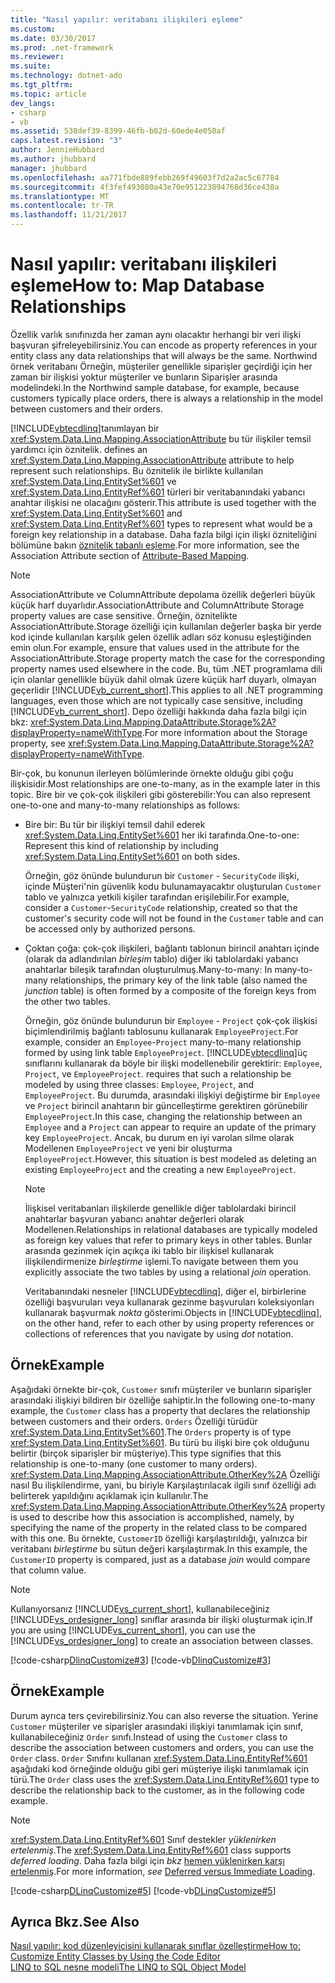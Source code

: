 ```yaml
---
title: "Nasıl yapılır: veritabanı ilişkileri eşleme"
ms.custom: 
ms.date: 03/30/2017
ms.prod: .net-framework
ms.reviewer: 
ms.suite: 
ms.technology: dotnet-ado
ms.tgt_pltfrm: 
ms.topic: article
dev_langs:
- csharp
- vb
ms.assetid: 538def39-8399-46fb-b02d-60ede4e050af
caps.latest.revision: "3"
author: JennieHubbard
ms.author: jhubbard
manager: jhubbard
ms.openlocfilehash: aa771fbde889febb269f49603f7d2a2ac5c67784
ms.sourcegitcommit: 4f3fef493080a43e70e951223894768d36ce430a
ms.translationtype: MT
ms.contentlocale: tr-TR
ms.lasthandoff: 11/21/2017
---
```

# <a name="how-to-map-database-relationships"></a><span data-ttu-id="3c4f2-102">Nasıl yapılır: veritabanı ilişkileri eşleme</span><span class="sxs-lookup"><span data-stu-id="3c4f2-102">How to: Map Database Relationships</span></span>
<span data-ttu-id="3c4f2-103">Özellik varlık sınıfınızda her zaman aynı olacaktır herhangi bir veri ilişki başvuran şifreleyebilirsiniz.</span><span class="sxs-lookup"><span data-stu-id="3c4f2-103">You can encode as property references in your entity class any data relationships that will always be the same.</span></span> <span data-ttu-id="3c4f2-104">Northwind örnek veritabanı Örneğin, müşteriler genellikle siparişler geçirdiği için her zaman bir ilişkisi yoktur müşteriler ve bunların Siparişler arasında modelindeki.</span><span class="sxs-lookup"><span data-stu-id="3c4f2-104">In the Northwind sample database, for example, because customers typically place orders, there is always a relationship in the model between customers and their orders.</span></span>  
  
 [!INCLUDE[vbtecdlinq](../../../../../../includes/vbtecdlinq-md.md)]<span data-ttu-id="3c4f2-105">tanımlayan bir <xref:System.Data.Linq.Mapping.AssociationAttribute> bu tür ilişkiler temsil yardımcı için öznitelik.</span><span class="sxs-lookup"><span data-stu-id="3c4f2-105"> defines an <xref:System.Data.Linq.Mapping.AssociationAttribute> attribute to help represent such relationships.</span></span> <span data-ttu-id="3c4f2-106">Bu öznitelik ile birlikte kullanılan <xref:System.Data.Linq.EntitySet%601> ve <xref:System.Data.Linq.EntityRef%601> türleri bir veritabanındaki yabancı anahtar ilişkisi ne olacağını gösterir.</span><span class="sxs-lookup"><span data-stu-id="3c4f2-106">This attribute is used together with the <xref:System.Data.Linq.EntitySet%601> and <xref:System.Data.Linq.EntityRef%601> types to represent what would be a foreign key relationship in a database.</span></span> <span data-ttu-id="3c4f2-107">Daha fazla bilgi için ilişki özniteliğini bölümüne bakın [öznitelik tabanlı eşleme](../../../../../../docs/framework/data/adonet/sql/linq/attribute-based-mapping.md).</span><span class="sxs-lookup"><span data-stu-id="3c4f2-107">For more information, see the Association Attribute section of [Attribute-Based Mapping](../../../../../../docs/framework/data/adonet/sql/linq/attribute-based-mapping.md).</span></span>  
  
> [!NOTE]
>  <span data-ttu-id="3c4f2-108">AssociationAttribute ve ColumnAttribute depolama özellik değerleri büyük küçük harf duyarlıdır.</span><span class="sxs-lookup"><span data-stu-id="3c4f2-108">AssociationAttribute and ColumnAttribute Storage property values are case sensitive.</span></span> <span data-ttu-id="3c4f2-109">Örneğin, öznitelikte AssociationAttribute.Storage özelliği için kullanılan değerler başka bir yerde kod içinde kullanılan karşılık gelen özellik adları söz konusu eşleştiğinden emin olun.</span><span class="sxs-lookup"><span data-stu-id="3c4f2-109">For example, ensure that values used in the attribute for the AssociationAttribute.Storage property match the case for the corresponding property names used elsewhere in the code.</span></span> <span data-ttu-id="3c4f2-110">Bu, tüm .NET programlama dili için olanlar genellikle büyük dahil olmak üzere küçük harf duyarlı, olmayan geçerlidir [!INCLUDE[vb_current_short](../../../../../../includes/vb-current-short-md.md)].</span><span class="sxs-lookup"><span data-stu-id="3c4f2-110">This applies to all .NET programming languages, even those which are not typically case sensitive, including [!INCLUDE[vb_current_short](../../../../../../includes/vb-current-short-md.md)].</span></span> <span data-ttu-id="3c4f2-111">Depo özelliği hakkında daha fazla bilgi için bkz: <xref:System.Data.Linq.Mapping.DataAttribute.Storage%2A?displayProperty=nameWithType>.</span><span class="sxs-lookup"><span data-stu-id="3c4f2-111">For more information about the Storage property, see <xref:System.Data.Linq.Mapping.DataAttribute.Storage%2A?displayProperty=nameWithType>.</span></span>  
  
 <span data-ttu-id="3c4f2-112">Bir-çok, bu konunun ilerleyen bölümlerinde örnekte olduğu gibi çoğu ilişkisidir.</span><span class="sxs-lookup"><span data-stu-id="3c4f2-112">Most relationships are one-to-many, as in the example later in this topic.</span></span> <span data-ttu-id="3c4f2-113">Bire bir ve çok-çok ilişkileri gibi gösterebilir:</span><span class="sxs-lookup"><span data-stu-id="3c4f2-113">You can also represent one-to-one and many-to-many relationships as follows:</span></span>  
  
-   <span data-ttu-id="3c4f2-114">Bire bir: Bu tür bir ilişkiyi temsil dahil ederek <xref:System.Data.Linq.EntitySet%601> her iki tarafında.</span><span class="sxs-lookup"><span data-stu-id="3c4f2-114">One-to-one: Represent this kind of relationship by including <xref:System.Data.Linq.EntitySet%601> on both sides.</span></span>  
  
     <span data-ttu-id="3c4f2-115">Örneğin, göz önünde bulundurun bir `Customer` - `SecurityCode` ilişki, içinde Müşteri'nin güvenlik kodu bulunamayacaktır oluşturulan `Customer` tablo ve yalnızca yetkili kişiler tarafından erişilebilir.</span><span class="sxs-lookup"><span data-stu-id="3c4f2-115">For example, consider a `Customer`-`SecurityCode` relationship, created so that the customer's security code will not be found in the `Customer` table and can be accessed only by authorized persons.</span></span>  
  
-   <span data-ttu-id="3c4f2-116">Çoktan çoğa: çok-çok ilişkileri, bağlantı tablonun birincil anahtarı içinde (olarak da adlandırılan *birleşim* tablo) diğer iki tablolardaki yabancı anahtarlar bileşik tarafından oluşturulmuş.</span><span class="sxs-lookup"><span data-stu-id="3c4f2-116">Many-to-many: In many-to-many relationships, the primary key of the link table (also named the *junction* table) is often formed by a composite of the foreign keys from the other two tables.</span></span>  
  
     <span data-ttu-id="3c4f2-117">Örneğin, göz önünde bulundurun bir `Employee` - `Project` çok-çok ilişkisi biçimlendirilmiş bağlantı tablosunu kullanarak `EmployeeProject`.</span><span class="sxs-lookup"><span data-stu-id="3c4f2-117">For example, consider an `Employee`-`Project` many-to-many relationship formed by using link table `EmployeeProject`.</span></span> [!INCLUDE[vbtecdlinq](../../../../../../includes/vbtecdlinq-md.md)]<span data-ttu-id="3c4f2-118">üç sınıflarını kullanarak da böyle bir ilişki modellenebilir gerektirir: `Employee`, `Project`, ve `EmployeeProject`.</span><span class="sxs-lookup"><span data-stu-id="3c4f2-118"> requires that such a relationship be modeled by using three classes: `Employee`, `Project`, and `EmployeeProject`.</span></span> <span data-ttu-id="3c4f2-119">Bu durumda, arasındaki ilişkiyi değiştirme bir `Employee` ve `Project` birincil anahtarın bir güncelleştirme gerektiren görünebilir `EmployeeProject`.</span><span class="sxs-lookup"><span data-stu-id="3c4f2-119">In this case, changing the relationship between an `Employee` and a `Project` can appear to require an update of the primary key `EmployeeProject`.</span></span> <span data-ttu-id="3c4f2-120">Ancak, bu durum en iyi varolan silme olarak Modellenen `EmployeeProject` ve yeni bir oluşturma `EmployeeProject`.</span><span class="sxs-lookup"><span data-stu-id="3c4f2-120">However, this situation is best modeled as deleting an existing `EmployeeProject` and the creating a new `EmployeeProject`.</span></span>  
  
    > [!NOTE]
    >  <span data-ttu-id="3c4f2-121">İlişkisel veritabanları ilişkilerde genellikle diğer tablolardaki birincil anahtarlar başvuran yabancı anahtar değerleri olarak Modellenen.</span><span class="sxs-lookup"><span data-stu-id="3c4f2-121">Relationships in relational databases are typically modeled as foreign key values that refer to primary keys in other tables.</span></span> <span data-ttu-id="3c4f2-122">Bunlar arasında gezinmek için açıkça iki tablo bir ilişkisel kullanarak ilişkilendirmenize *birleştirme* işlemi.</span><span class="sxs-lookup"><span data-stu-id="3c4f2-122">To navigate between them you explicitly associate the two tables by using a relational *join* operation.</span></span>  
    >   
    >  <span data-ttu-id="3c4f2-123">Veritabanındaki nesneler [!INCLUDE[vbtecdlinq](../../../../../../includes/vbtecdlinq-md.md)], diğer el, birbirlerine özelliği başvuruları veya kullanarak gezinme başvuruları koleksiyonları kullanarak başvurmak *nokta* gösterimi.</span><span class="sxs-lookup"><span data-stu-id="3c4f2-123">Objects in [!INCLUDE[vbtecdlinq](../../../../../../includes/vbtecdlinq-md.md)], on the other hand, refer to each other by using property references or collections of references that you navigate by using *dot* notation.</span></span>  
  
## <a name="example"></a><span data-ttu-id="3c4f2-124">Örnek</span><span class="sxs-lookup"><span data-stu-id="3c4f2-124">Example</span></span>  
 <span data-ttu-id="3c4f2-125">Aşağıdaki örnekte bir-çok, `Customer` sınıfı müşteriler ve bunların siparişler arasındaki ilişkiyi bildiren bir özelliğe sahiptir.</span><span class="sxs-lookup"><span data-stu-id="3c4f2-125">In the following one-to-many example, the `Customer` class has a property that declares the relationship between customers and their orders.</span></span>  <span data-ttu-id="3c4f2-126">`Orders` Özelliği türüdür <xref:System.Data.Linq.EntitySet%601>.</span><span class="sxs-lookup"><span data-stu-id="3c4f2-126">The `Orders` property is of type <xref:System.Data.Linq.EntitySet%601>.</span></span> <span data-ttu-id="3c4f2-127">Bu türü bu ilişki bire çok olduğunu belirtir (birçok siparişler bir müşteriye).</span><span class="sxs-lookup"><span data-stu-id="3c4f2-127">This type signifies that this relationship is one-to-many (one customer to many orders).</span></span> <span data-ttu-id="3c4f2-128"><xref:System.Data.Linq.Mapping.AssociationAttribute.OtherKey%2A> Özelliği nasıl Bu ilişkilendirme, yani, bu biriyle Karşılaştırılacak ilgili sınıf özelliği adı belirterek yapıldığını açıklamak için kullanılır.</span><span class="sxs-lookup"><span data-stu-id="3c4f2-128">The <xref:System.Data.Linq.Mapping.AssociationAttribute.OtherKey%2A> property is used to describe how this association is accomplished, namely, by specifying the name of the property in the related class to be compared with this one.</span></span> <span data-ttu-id="3c4f2-129">Bu örnekte, `CustomerID` özelliği karşılaştırıldığı, yalnızca bir veritabanı *birleştirme* bu sütun değeri karşılaştırmak.</span><span class="sxs-lookup"><span data-stu-id="3c4f2-129">In this example, the `CustomerID` property is compared, just as a database *join* would compare that column value.</span></span>  
  
> [!NOTE]
>  <span data-ttu-id="3c4f2-130">Kullanıyorsanız [!INCLUDE[vs_current_short](../../../../../../includes/vs-current-short-md.md)], kullanabileceğiniz [!INCLUDE[vs_ordesigner_long](../../../../../../includes/vs-ordesigner-long-md.md)] sınıflar arasında bir ilişki oluşturmak için.</span><span class="sxs-lookup"><span data-stu-id="3c4f2-130">If you are using [!INCLUDE[vs_current_short](../../../../../../includes/vs-current-short-md.md)], you can use the [!INCLUDE[vs_ordesigner_long](../../../../../../includes/vs-ordesigner-long-md.md)] to create an association between classes.</span></span>  
  
 [!code-csharp[DlinqCustomize#3](../../../../../../samples/snippets/csharp/VS_Snippets_Data/DLinqCustomize/cs/Program.cs#3)]
 [!code-vb[DlinqCustomize#3](../../../../../../samples/snippets/visualbasic/VS_Snippets_Data/DLinqCustomize/vb/Module1.vb#3)]  
  
## <a name="example"></a><span data-ttu-id="3c4f2-131">Örnek</span><span class="sxs-lookup"><span data-stu-id="3c4f2-131">Example</span></span>  
 <span data-ttu-id="3c4f2-132">Durum ayrıca ters çevirebilirsiniz.</span><span class="sxs-lookup"><span data-stu-id="3c4f2-132">You can also reverse the situation.</span></span> <span data-ttu-id="3c4f2-133">Yerine `Customer` müşteriler ve siparişler arasındaki ilişkiyi tanımlamak için sınıf, kullanabileceğiniz `Order` sınıfı.</span><span class="sxs-lookup"><span data-stu-id="3c4f2-133">Instead of using the `Customer` class to describe the association between customers and orders, you can use the `Order` class.</span></span> <span data-ttu-id="3c4f2-134">`Order` Sınıfını kullanan <xref:System.Data.Linq.EntityRef%601> aşağıdaki kod örneğinde olduğu gibi geri müşteriye ilişki tanımlamak için türü.</span><span class="sxs-lookup"><span data-stu-id="3c4f2-134">The `Order` class uses the <xref:System.Data.Linq.EntityRef%601> type to describe the relationship back to the customer, as in the following code example.</span></span>  
  
> [!NOTE]
>  <span data-ttu-id="3c4f2-135"><xref:System.Data.Linq.EntityRef%601> Sınıf destekler *yüklenirken ertelenmiş*.</span><span class="sxs-lookup"><span data-stu-id="3c4f2-135">The <xref:System.Data.Linq.EntityRef%601> class supports *deferred loading*.</span></span> <span data-ttu-id="3c4f2-136">Daha fazla bilgi için *bkz* [hemen yüklenirken karşı ertelenmiş](../../../../../../docs/framework/data/adonet/sql/linq/deferred-versus-immediate-loading.md).</span><span class="sxs-lookup"><span data-stu-id="3c4f2-136">For more information, *see* [Deferred versus Immediate Loading](../../../../../../docs/framework/data/adonet/sql/linq/deferred-versus-immediate-loading.md).</span></span>  
  
 [!code-csharp[DLinqCustomize#5](../../../../../../samples/snippets/csharp/VS_Snippets_Data/DLinqCustomize/cs/Program.cs#5)]
 [!code-vb[DLinqCustomize#5](../../../../../../samples/snippets/visualbasic/VS_Snippets_Data/DLinqCustomize/vb/Module1.vb#5)]  
  
## <a name="see-also"></a><span data-ttu-id="3c4f2-137">Ayrıca Bkz.</span><span class="sxs-lookup"><span data-stu-id="3c4f2-137">See Also</span></span>  
 [<span data-ttu-id="3c4f2-138">Nasıl yapılır: kod düzenleyicisini kullanarak sınıflar özelleştirme</span><span class="sxs-lookup"><span data-stu-id="3c4f2-138">How to: Customize Entity Classes by Using the Code Editor</span></span>](../../../../../../docs/framework/data/adonet/sql/linq/how-to-customize-entity-classes-by-using-the-code-editor.md)  
 [<span data-ttu-id="3c4f2-139">LINQ to SQL nesne modeli</span><span class="sxs-lookup"><span data-stu-id="3c4f2-139">The LINQ to SQL Object Model</span></span>](../../../../../../docs/framework/data/adonet/sql/linq/the-linq-to-sql-object-model.md)
